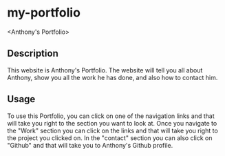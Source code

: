 # my-portfolio
<Anthony's Portfolio>

## Description
This website is Anthony's Portfolio. The website will tell you all about Anthony, show you all the work he has done, and also how to contact him.

## Usage
To use this Portfolio, you can click on one of the navigation links and that will take you right to the section you want to look at. Once you navigate to the "Work" section you can click on the links and that will take you right to the project you clicked on. In the "contact" section you can also click on "Github" and that will take you to Anthony's Github profile.

